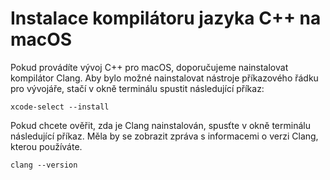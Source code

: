 <h1 data-loc-id="walkthough.mac.install.compiler">Instalace kompilátoru jazyka C++ na macOS</h1>
<p data-loc-id="walkthough.mac.text1">Pokud provádíte vývoj C++ pro macOS, doporučujeme nainstalovat kompilátor Clang. Aby bylo možné nainstalovat nástroje příkazového řádku pro vývojáře, stačí v okně terminálu spustit následující příkaz:</p>
<pre><code class="lang-bash">xcode-<span class="hljs-keyword">select</span> <span class="hljs-comment">--install</span>
</code></pre>
<p data-loc-id="walkthough.mac.text2">Pokud chcete ověřit, zda je Clang nainstalován, spusťte v okně terminálu následující příkaz. Měla by se zobrazit zpráva s informacemi o verzi Clang, kterou používáte.</p>
<pre><code class="lang-bash">clang <span class="hljs-comment">--version</span>
</code></pre>

